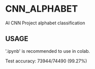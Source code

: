 # CNN_ALPHABET
AI CNN Project alphabet classification

## USAGE
'.ipynb' is recommended to use in colab.



Test accuracy: 73944/74490 (99.27%)
